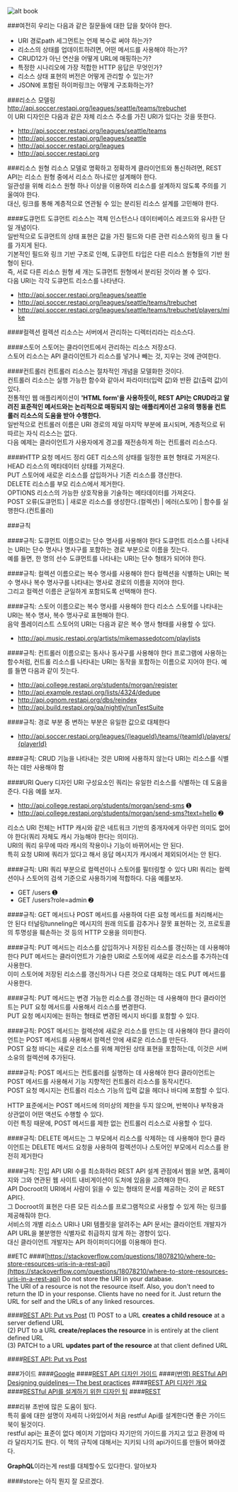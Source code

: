 ![alt book](http://image.yes24.com/momo/TopCate251/MidCate007/25061723.jpg)

###여전히 우리는 다음과 같은 질문들에 대한 답을 찾아야 한다.
- URI 경로path 세그먼트는 언제 복수로 써야 하는가?  
- 리소스의 상태를 업데이트하려면, 어떤 메서드를 사용해야 하는가?  
- CRUD12가 아닌 연산을 어떻게 URL에 매핑하는가?  
- 특정한 시나리오에 가장 적합한 HTTP 응답은 무엇인가?  
- 리소스 상태 표현의 버전은 어떻게 관리할 수 있는가?  
- JSON에 포함된 하이퍼링크는 어떻게 구조화하는가?  

###리소스 모델링
http://api.soccer.restapi.org/leagues/seattle/teams/trebuchet  
이 URI 디자인은 다음과 같은 자체 리소스 주소를 가진 URI가 있다는 것을 뜻한다.  

- http://api.soccer.restapi.org/leagues/seattle/teams  
- http://api.soccer.restapi.org/leagues/seattle  
- http://api.soccer.restapi.org/leagues  
- http://api.soccer.restapi.org  

###리소스 원형
리소스 모델로 명확하고 정확하게 클라이언트와 통신하려면, REST API는 리소스 원형 중에서 리소스 하나로만 설계해야 한다.   
일관성을 위해 리소스 원형 하나 이상을 이용하여 리소스를 설계하지 않도록 주의를 기울여야 한다.  
대신, 링크를 통해 계층적으로 연관될 수 있는 분리된 리소스 설계를 고민해야 한다.

####도큐먼트
도큐먼트 리소스는 객체 인스턴스나 데이터베이스 레코드와 유사한 단일 개념이다.  
일반적으로 도큐먼트의 상태 표현은 값을 가진 필드와 다른 관련 리소스와의 링크 둘 다를 가지게 된다.  
기본적인 필드와 링크 기반 구조로 인해, 도큐먼트 타입은 다른 리소스 원형들의 기반 원형이 된다.  
즉, 서로 다른 리소스 원형 세 개는 도큐먼트 원형에서 분리된 것이라 볼 수 있다.  
다음 URI는 각각 도큐먼트 리소스를 나타낸다.  

- http://api.soccer.restapi.org/leagues/seattle  
- http://api.soccer.restapi.org/leagues/seattle/teams/trebuchet  
- http://api.soccer.restapi.org/leagues/seattle/teams/trebuchet/players/mike  

####컬렉션
컬렉션 리소스는 서버에서 관리하는 디렉터리라는 리소스다.

####스토어
스토어는 클라이언트에서 관리하는 리소스 저장소다.   
스토어 리소스는 API 클라이언트가 리소스를 넣거나 빼는 것, 지우는 것에 관여한다.

####컨트롤러
컨트롤러 리소스는 절차적인 개념을 모델화한 것이다.  
컨트롤러 리소스는 실행 가능한 함수와 같아서 파라미터(입력 값)와 반환 값(출력 값)이 있다.  
전통적인 웹 애플리케이션이 **'HTML form'을 사용하듯이, REST API는 CRUD라고 알려진 표준적인 메서드와는 논리적으로 매핑되지 않는 애플리케이션 고유의 행동을 컨트롤러 리소스의 도움을 받아 수행한다.**   
일반적으로 컨트롤러 이름은 URI 경로의 제일 마지막 부분에 표시되며, 계층적으로 뒤따르는 자식 리소스는 없다.   
다음 예제는 클라이언트가 사용자에게 경고를 재전송하게 하는 컨트롤러 리소스다.

####HTTP 요청 메서드 정리
GET 리소스의 상태를 일정한 표현 형태로 가져온다.  
HEAD 리소스의 메타데이터 상태를 가져온다.  
PUT 스토어에 새로운 리소스를 삽입하거나 기존 리소스를 갱신한다.  
DELETE 리소스를 부모 리소스에서 제거한다.  
OPTIONS 리소스의 가능한 상호작용을 기술하는 메타데이터를 가져온다.   
POST 오류(도큐먼트) | 새로운 리소스를 생성한다.(컬렉션) | 에러(스토어) | 함수를 실행한다.(컨트롤러)



###규칙

####규칙: 도큐먼트 이름으로는 단수 명사를 사용해야 한다
도큐먼트 리소스를 나타내는 URI는 단수 명사나 명사구를 포함하는 경로 부분으로 이름을 짓는다.  
예를 들면, 한 명의 선수 도큐먼트를 나타내는 URI는 단수 형태가 되어야 한다.

####규칙: 컬렉션 이름으로는 복수 명사를 사용해야 한다
컬렉션을 식별하는 URI는 복수 명사나 복수 명사구를 나타내는 명사로 경로의 이름을 지어야 한다.  
그리고 컬렉션 이름은 균일하게 포함되도록 선택해야 한다.

####규칙: 스토어 이름으로는 복수 명사를 사용해야 한다
리소스 스토어를 나타내는 URI는 복수 명사, 복수 명사구로 표현해야 한다.  
음악 플레이리스트 스토어의 URI는 다음과 같은 복수 명사 형태를 사용할 수 있다.  

- http://api.music.restapi.org/artists/mikemassedotcom/playlists

####규칙: 컨트롤러 이름으로는 동사나 동사구를 사용해야 한다
프로그램에 사용하는 함수처럼, 컨트롤 리소스를 나타내는 URI는 동작을 포함하는 이름으로 지어야 한다. 예를 들면 다음과 같이 짓는다.  

- http://api.college.restapi.org/students/morgan/register  
- http://api.example.restapi.org/lists/4324/dedupe  
- http://api.ognom.restapi.org/dbs/reindex  
- http://api.build.restapi.org/qa/nightly/runTestSuite  

####규칙: 경로 부분 중 변하는 부분은 유일한 값으로 대체한다
- http://api.soccer.restapi.org/leagues/{leagueId}/teams/{teamId}/players/{playerId}

####규칙: CRUD 기능을 나타내는 것은 URI에 사용하지 않는다
URI는 리소스를 식별하는 데만 사용해야 함

####URI Query 디자인
URI 구성요소인 쿼리는 유일한 리소스를 식별하는 데 도움을 준다. 다음 예를 보자. 
 
- http://api.college.restapi.org/students/morgan/send-sms ➊  
- http://api.college.restapi.org/students/morgan/send-sms?text=hello ➋  

리소스 URI 전체는 HTTP 캐시와 같은 네트워크 기반의 중개자에게 아무런 의미도 없어야 한다(쿼리 자체도 캐시 가능해야 한다는 의미다).  
URI의 쿼리 유무에 따라 캐시의 작용이나 기능이 바뀌어서는 안 된다.  
특히 요청 URI에 쿼리가 있다고 해서 응답 메시지가 캐시에서 제외되어서는 안 된다.


####규칙: URI 쿼리 부분으로 컬렉션이나 스토어를 필터링할 수 있다
URI 쿼리는 컬렉션이나 스토어의 검색 기준으로 사용하기에 적합하다. 다음 예를보자.  

- GET /users ➊   
- GET /users?role=admin ➋  


####규칙: GET 메서드나 POST 메서드를 사용하여 다른 요청 메서드를 처리해서는 안 된다
터널링tunneling은 메시지의 원래 의도를 감추거나 잘못 표현하는 것, 프로토콜의 투명성을 훼손하는 것 등의 HTTP 오용을 의미한다.


####규칙: PUT 메서드는 리소스를 삽입하거나 저장된 리소스를 갱신하는 데 사용해야 한다
PUT 메서드는 클라이언트가 기술한 URI로 스토어에 새로운 리소스를 추가하는데 사용한다.  
이미 스토어에 저장된 리소스를 갱신하거나 다른 것으로 대체하는 데도 PUT 메서드를 사용한다. 


####규칙: PUT 메서드는 변경 가능한 리소스를 갱신하는 데 사용해야 한다
클라이언트는 PUT 요청 메서드를 사용해서 리소스를 변경한다.  
PUT 요청 메시지에는 원하는 형태로 변경된 메시지 바디를 포함할 수 있다.


####규칙: POST 메서드는 컬렉션에 새로운 리소스를 만드는 데 사용해야 한다
클라이언트는 POST 메서드를 사용해서 컬렉션 안에 새로운 리소스를 만든다.  
POST 요청 바디는 새로운 리소스를 위해 제안된 상태 표현을 포함하는데, 이것은 서버 소유의 컬렉션에 추가된다.



####규칙: POST 메서드는 컨트롤러를 실행하는 데 사용해야 한다
클라이언트는 POST 메서드를 사용해서 기능 지향적인 컨트롤러 리소스를 동작시킨다.  
POST 요청 메시지는 컨트롤러 리소스 기능의 입력 값을 헤더나 바디에 포함할 수 있다.

HTTP 표준에서는 POST 메서드에 의미상의 제한을 두지 않으며, 반복이나 부작용과 상관없이 어떤 액션도 수행할 수 있다.  
이런 특징 때문에, POST 메서드를 제한 없는 컨트롤러 리소스로 사용할 수 있다.

####규칙: DELETE 메서드는 그 부모에서 리소스를 삭제하는 데 사용해야 한다
클라이언트는 DELETE 메서드 요청을 사용하여 컬렉션이나 스토어인 부모에서 리소스를 완전히 제거한다

####규칙: 진입 API URI 수를 최소화하라
REST API 설계 관점에서 웹을 보면, 홈페이지와 그와 연관된 웹 사이트 내비게이션이 도처에 있음을 고려해야 한다.  
API Docroot의 URI에서 사람이 읽을 수 있는 형태의 문서를 제공하는 것이 곧 REST API다.  
그 Docroot의 표현은 다른 모든 리소스를 프로그램적으로 사용할 수 있게 하는 링크를 제공해줘야 한다.  
서비스의 개별 리소스 URI나 URI 템플릿을 알려주는 API 문서는 클라이언트 개발자가 API URL을 불분명한 식별자로 취급하지 않게 하는 경향이 있다.  
대신 클라이언트 개발자는 API 하이퍼미디어를 이용해야 한다.





##ETC
####[https://stackoverflow.com/questions/18078210/where-to-store-resources-uris-in-a-rest-api](https://stackoverflow.com/questions/18078210/where-to-store-resources-uris-in-a-rest-api)
Do not store the URI in your database.  
The URI of a resource is not the resource itself. Also, you don't need to return the ID in your response. Clients have no need for it. Just return the URL for self and the URLs of any linked resources.

####[REST API: Put vs Post](http://1ambda.github.io/javascripts/rest-api-put-vs-post/)
(1) POST to a URL **creates a child resouce** at a server defiend URL  
(2) PUT to a URL **create/replaces the resource** in is entirely at the client defined URL  
(3) PATCH to a URL **updates part of the resource** at that client defined URL  


####[REST API: Put vs Post](https://1ambda.github.io/javascripts/rest-api-put-vs-post/)




###가이드
####[Google](https://cloud.google.com/apis/design/)
####[REST API 디자인 가이드](http://bcho.tistory.com/914)
####[(번역) RESTful API Designing guidelines — The best practices](https://wayhome25.github.io/etc/2017/11/26/restful-api-designing-guidelines/)
####[REST API 디자인 개요](https://www.slideshare.net/nexusz99/rest-api-48600643)
####[RESTful API를 설계하기 위한 디자인 팁](https://spoqa.github.io/2013/06/11/more-restful-interface.html)
####[REST](https://slides.com/eungjun/rest#/)




###리뷰
초반에 많은 도움이 됬다.   
특히 룰에 대한 설명이 자세히 나와있어서 처음 restful Api를 설계한다면 좋은 가이드 북이 될것이다.  
restful api는 표준이 없다 메이저 기업마다 자기만의 가이드를 가지고 있고 환경에 따라 달라지기도 한다. 이 책의 규칙에 대해서는 지키되 나의 api가이드를 만들어 봐야겠다.

**GraphQL**이라는게 rest를 대체할수도 있다한다. 알아보자

####store는 아직 뭔지 잘 모르겠다.